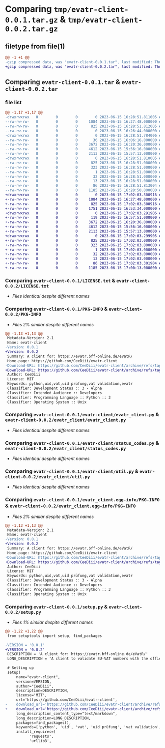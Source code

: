 # Comparing `tmp/evatr-client-0.0.1.tar.gz` & `tmp/evatr-client-0.0.2.tar.gz`

## filetype from file(1)

```diff
@@ -1 +1 @@
-gzip compressed data, was "evatr-client-0.0.1.tar", last modified: Thu Jun 15 16:28:51 2023, max compression
+gzip compressed data, was "evatr-client-0.0.2.tar", last modified: Thu Jun 15 17:02:03 2023, max compression
```

## Comparing `evatr-client-0.0.1.tar` & `evatr-client-0.0.2.tar`

### file list

```diff
@@ -1,17 +1,17 @@
-drwxrwxrwx   0        0        0        0 2023-06-15 16:28:51.811005 evatr-client-0.0.1/
--rw-rw-rw-   0        0        0     1084 2023-06-15 16:27:48.000000 evatr-client-0.0.1/LICENSE.txt
--rw-rw-rw-   0        0        0      825 2023-06-15 16:28:51.812005 evatr-client-0.0.1/PKG-INFO
--rw-rw-rw-   0        0        0        0 2023-06-15 16:26:44.000000 evatr-client-0.0.1/README.md
-drwxrwxrwx   0        0        0        0 2023-06-15 16:28:51.784006 evatr-client-0.0.1/evatr-client/
--rw-rw-rw-   0        0        0       36 2023-06-15 16:06:16.000000 evatr-client-0.0.1/evatr-client/__init__.py
--rw-rw-rw-   0        0        0     3672 2023-06-15 16:20:36.000000 evatr-client-0.0.1/evatr-client/evatr_client.py
--rw-rw-rw-   0        0        0     4612 2023-06-15 15:56:16.000000 evatr-client-0.0.1/evatr-client/status_codes.py
--rw-rw-rw-   0        0        0     2113 2023-06-15 15:57:13.000000 evatr-client-0.0.1/evatr-client/util.py
-drwxrwxrwx   0        0        0        0 2023-06-15 16:28:51.810005 evatr-client-0.0.1/evatr_client.egg-info/
--rw-rw-rw-   0        0        0      825 2023-06-15 16:28:51.000000 evatr-client-0.0.1/evatr_client.egg-info/PKG-INFO
--rw-rw-rw-   0        0        0      323 2023-06-15 16:28:51.000000 evatr-client-0.0.1/evatr_client.egg-info/SOURCES.txt
--rw-rw-rw-   0        0        0        1 2023-06-15 16:28:51.000000 evatr-client-0.0.1/evatr_client.egg-info/dependency_links.txt
--rw-rw-rw-   0        0        0       32 2023-06-15 16:28:51.000000 evatr-client-0.0.1/evatr_client.egg-info/requires.txt
--rw-rw-rw-   0        0        0       13 2023-06-15 16:28:51.000000 evatr-client-0.0.1/evatr_client.egg-info/top_level.txt
--rw-rw-rw-   0        0        0       86 2023-06-15 16:28:51.813004 evatr-client-0.0.1/setup.cfg
--rw-rw-rw-   0        0        0     1185 2023-06-15 16:28:50.000000 evatr-client-0.0.1/setup.py
+drwxrwxrwx   0        0        0        0 2023-06-15 17:02:03.300916 evatr-client-0.0.2/
+-rw-rw-rw-   0        0        0     1084 2023-06-15 16:27:48.000000 evatr-client-0.0.2/LICENSE.txt
+-rw-rw-rw-   0        0        0      825 2023-06-15 17:02:03.300916 evatr-client-0.0.2/PKG-INFO
+-rw-rw-rw-   0        0        0     1751 2023-06-15 16:53:34.000000 evatr-client-0.0.2/README.md
+drwxrwxrwx   0        0        0        0 2023-06-15 17:02:03.291906 evatr-client-0.0.2/evatr_client/
+-rw-rw-rw-   0        0        0      119 2023-06-15 16:57:51.000000 evatr-client-0.0.2/evatr_client/__init__.py
+-rw-rw-rw-   0        0        0     3672 2023-06-15 16:20:36.000000 evatr-client-0.0.2/evatr_client/evatr_client.py
+-rw-rw-rw-   0        0        0     4612 2023-06-15 15:56:16.000000 evatr-client-0.0.2/evatr_client/status_codes.py
+-rw-rw-rw-   0        0        0     2113 2023-06-15 15:57:13.000000 evatr-client-0.0.2/evatr_client/util.py
+drwxrwxrwx   0        0        0        0 2023-06-15 17:02:03.299905 evatr-client-0.0.2/evatr_client.egg-info/
+-rw-rw-rw-   0        0        0      825 2023-06-15 17:02:03.000000 evatr-client-0.0.2/evatr_client.egg-info/PKG-INFO
+-rw-rw-rw-   0        0        0      323 2023-06-15 17:02:03.000000 evatr-client-0.0.2/evatr_client.egg-info/SOURCES.txt
+-rw-rw-rw-   0        0        0        1 2023-06-15 17:02:03.000000 evatr-client-0.0.2/evatr_client.egg-info/dependency_links.txt
+-rw-rw-rw-   0        0        0       32 2023-06-15 17:02:03.000000 evatr-client-0.0.2/evatr_client.egg-info/requires.txt
+-rw-rw-rw-   0        0        0       13 2023-06-15 17:02:03.000000 evatr-client-0.0.2/evatr_client.egg-info/top_level.txt
+-rw-rw-rw-   0        0        0       86 2023-06-15 17:02:03.301904 evatr-client-0.0.2/setup.cfg
+-rw-rw-rw-   0        0        0     1185 2023-06-15 17:00:13.000000 evatr-client-0.0.2/setup.py
```

### Comparing `evatr-client-0.0.1/LICENSE.txt` & `evatr-client-0.0.2/LICENSE.txt`

 * *Files identical despite different names*

### Comparing `evatr-client-0.0.1/PKG-INFO` & `evatr-client-0.0.2/PKG-INFO`

 * *Files 2% similar despite different names*

```diff
@@ -1,13 +1,13 @@
 Metadata-Version: 2.1
 Name: evatr-client
-Version: 0.0.1
+Version: 0.0.2
 Summary: A client for: https://evatr.bff-online.de/eVatR/
 Home-page: https://github.com/CeeDiii/evatr-client
-Download-URL: https://github.com/CeeDiii/evatr-client/archive/refs/tags/v0.0.1.tar.gz
+Download-URL: https://github.com/CeeDiii/evatr-client/archive/refs/tags/v0.0.2.tar.gz
 Author: CeeDiii
 License: MIT
 Keywords: python,uid,vat,uid prüfung,vat validation,evatr
 Classifier: Development Status :: 3 - Alpha
 Classifier: Intended Audience :: Developers
 Classifier: Programming Language :: Python :: 3
 Classifier: Operating System :: Unix
```

### Comparing `evatr-client-0.0.1/evatr-client/evatr_client.py` & `evatr-client-0.0.2/evatr_client/evatr_client.py`

 * *Files identical despite different names*

### Comparing `evatr-client-0.0.1/evatr-client/status_codes.py` & `evatr-client-0.0.2/evatr_client/status_codes.py`

 * *Files identical despite different names*

### Comparing `evatr-client-0.0.1/evatr-client/util.py` & `evatr-client-0.0.2/evatr_client/util.py`

 * *Files identical despite different names*

### Comparing `evatr-client-0.0.1/evatr_client.egg-info/PKG-INFO` & `evatr-client-0.0.2/evatr_client.egg-info/PKG-INFO`

 * *Files 2% similar despite different names*

```diff
@@ -1,13 +1,13 @@
 Metadata-Version: 2.1
 Name: evatr-client
-Version: 0.0.1
+Version: 0.0.2
 Summary: A client for: https://evatr.bff-online.de/eVatR/
 Home-page: https://github.com/CeeDiii/evatr-client
-Download-URL: https://github.com/CeeDiii/evatr-client/archive/refs/tags/v0.0.1.tar.gz
+Download-URL: https://github.com/CeeDiii/evatr-client/archive/refs/tags/v0.0.2.tar.gz
 Author: CeeDiii
 License: MIT
 Keywords: python,uid,vat,uid prüfung,vat validation,evatr
 Classifier: Development Status :: 3 - Alpha
 Classifier: Intended Audience :: Developers
 Classifier: Programming Language :: Python :: 3
 Classifier: Operating System :: Unix
```

### Comparing `evatr-client-0.0.1/setup.py` & `evatr-client-0.0.2/setup.py`

 * *Files 1% similar despite different names*

```diff
@@ -1,22 +1,22 @@
 from setuptools import setup, find_packages
 
-VERSION = '0.0.1'
+VERSION = '0.0.2'
 DESCRIPTION = 'A client for: https://evatr.bff-online.de/eVatR/'
 LONG_DESCRIPTION = 'A client to validate EU-VAT numbers with the official German tool that can be found here: https://evatr.bff-online.de/eVatR/'
 
 # Setting up
 setup(
     name="evatr-client",
     version=VERSION,
     author="CeeDiii",
     description=DESCRIPTION,
     license='MIT',
     url='https://github.com/CeeDiii/evatr-client',
-    download_url='https://github.com/CeeDiii/evatr-client/archive/refs/tags/v0.0.1.tar.gz',
+    download_url='https://github.com/CeeDiii/evatr-client/archive/refs/tags/v0.0.2.tar.gz',
     long_description_content_type="text/markdown",
     long_description=LONG_DESCRIPTION,
     packages=find_packages(),
     keywords=['python', 'uid', 'vat', 'uid prüfung', 'vat validation', 'evatr'],
     install_requires=[
           'requests',
           'urllib3',
```


